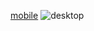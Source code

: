 [mobile](https://user-images.githubusercontent.com/83678281/155765595-599deb30-a0c4-458b-9004-54a7fd27b07f.png)
![desktop](https://user-images.githubusercontent.com/83678281/155765603-582346b5-ad85-4255-8b09-75423a800ecd.png)
